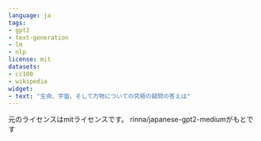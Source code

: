 ```yaml
---
language: ja
tags:
- gpt2
- text-generation
- lm
- nlp
license: mit
datasets:
- cc100
- wikipedia
widget:
- text: "生命、宇宙、そして万物についての究極の疑問の答えは"
---
```


元のライセンスはmitライセンスです。
rinna/japanese-gpt2-mediumがもとです
